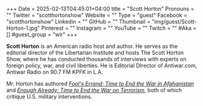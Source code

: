 +++
Date = 2025-02-13T04:45:01+04:00
title = "Scott Horton"
Pronouns = ""
Twitter = "scotthortonshow"
Website = ""
Type = "guest"
Facebook = "scotthortonshow"
Linkedin = ""
GitHub = ""
Thumbnail = "img/guest/Scott-Horton-1.jpg"
Pinterest = ""
Instagram = ""
YouTube = ""
Twitch = ""
#Aka = []
#guest_group = "wir"
+++

__Scott Horton__ is an American radio host and author. He serves as the editorial director of the Libertarian Institute and hosts The Scott Horton Show, where he has conducted thousands of interviews with experts on foreign policy, war, and civil liberties. He is Editorial DIrector of Antiwar.com, Antiwar Radio on 90.7 FM KPFK in L.A.

Mr. Horton has authored [_Fool's Errand: Time to End the War in Afghanistan_](https://www.amazon.com/Fools-Errand-Time-End-Afghanistan/dp/1548650218) and [_Enough Already: Time to End the War on Terrorism_](https://www.amazon.com/Enough-Already-Time-End-Terrorism/dp/1733647341), both of which critique U.S. military interventions.
